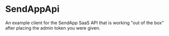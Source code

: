# SendAppApi
An example client for the SendApp SaaS API that is working "out of the box" after placing the admin token you were given.
